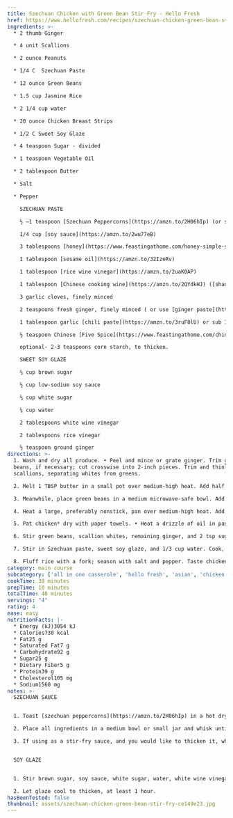 ```yaml
---
title: Szechuan Chicken with Green Bean Stir Fry - Hello Fresh
href: https://www.hellofresh.com/recipes/szechuan-chicken-green-bean-stir-fry-5ea7117086b8b04df30b20d4
ingredients: >-
  * 2 thumb Ginger

  * 4 unit Scallions  

  * 2 ounce Peanuts

  * 1/4 C  Szechuan Paste

  * 12 ounce Green Beans

  * 1.5 cup Jasmine Rice

  * 2 1/4 cup water

  * 20 ounce Chicken Breast Strips

  * 1/2 C Sweet Soy Glaze

  * 4 teaspoon Sugar - divided

  * 1 teaspoon Vegetable Oil

  * 2 tablespoon Butter

  * Salt

  * Pepper

    SZECHUAN PASTE

    ½ –1 teaspoon [Szechuan Peppercorns](https://amzn.to/2H06hIp) (or sub black [peppercorns](https://amzn.to/33OwJhv))

    1/4 cup [soy sauce](https://amzn.to/2wu77eB)

    3 tablespoons [honey](https://www.feastingathome.com/honey-simple-syrup/)

    1 tablespoon [sesame oil](https://amzn.to/32IzeRv)

    1 tablespoon [rice wine vinegar](https://amzn.to/2uaK0AP)

    1 tablespoon [Chinese cooking wine](https://amzn.to/2QYdkHJ) ([shaoxing](https://amzn.to/2QYdkHJ)) or [mirin](https://amzn.to/2tGs8RE) (both optional)

    3 garlic cloves, finely minced

    2 teaspoons fresh ginger, finely minced ( or use [ginger paste](https://amzn.to/2QYbR4b))

    1 tablespoon garlic [chili paste](https://amzn.to/3ruF8lU) or sub 1 teaspoon chili flakes

    ½ teaspoon Chinese [Five Spice](https://www.feastingathome.com/chinese-five-spice/)

    optional- 2-3 teaspoons corn starch, to thicken.

    SWEET SOY GLAZE

    ⅔ cup brown sugar

    ½ cup low-sodium soy sauce

    ⅓ cup white sugar

    ¼ cup water

    2 tablespoons white wine vinegar

    2 tablespoons rice vinegar

    ½ teaspoon ground ginger
directions: >-
  1. Wash and dry all produce. • Peel and mince or grate ginger. Trim green
  beans, if necessary; cut crosswise into 2-inch pieces. Trim and thinly slice
  scallions, separating whites from greens.

  2. Melt 1 TBSP butter in a small pot over medium-high heat. Add half the ginger; cook, stirring, until fragrant, 1 minute. • Stir in rice, 2¼ cups water, and a big pinch of salt. Bring to a boil, then cover and reduce to a low simmer. Cook until rice is tender, 15-18 minutes. Keep covered off heat until ready to serve. 

  3. Meanwhile, place green beans in a medium microwave-safe bowl. Add a splash of water, then cover with plastic wrap. Microwave until tender, 1-2 minutes. Uncover, drain, and set aside. 

  4. Heat a large, preferably nonstick, pan over medium-high heat. Add peanuts, 1 tsp sugar, and 2TBS water. Cook, stirring, until water has evaporated and peanuts are coated and lightly toasted, 3-5 minutes. Turn off heat; transfer to a small bowl. Wash out pan. 

  5. Pat chicken* dry with paper towels. • Heat a drizzle of oil in pan used for peanuts over medium-high heat. Add chicken and cook, stirring occasionally, until browned and cooked through, 4-6 minutes.

  6. Stir green beans, scallion whites, remaining ginger, and 2 tsp sugar into pan with chicken. Cook, scraping up any browned bits from bottom of pan, until ginger is fragrant, 1 minute.

  7. Stir in Szechuan paste, sweet soy glaze, and 1/3 cup water. Cook, stirring, until everything is thoroughly coated in sauce, 1-2 minutes. Remove pan from heat. • TIP: If ginger and scallions begin to brown too quickly, reduce heat to medium low.

  8. Fluff rice with a fork; season with salt and pepper. Taste chicken stir-fry and season with salt and pepper. • Divide rice between bowls and top with chicken stir-fry. Sprinkle with scallion greens and peanuts. Serve.
category: main course
subcategory: ['all in one casserole', 'hello fresh', 'asian', 'chicken']
cookTime: 30 minutes
prepTime: 10 minutes
totalTime: 40 minutes
servings: "4"
rating: 4
ease: easy
nutritionFacts: |-
  * Energy (kJ)3054 kJ
  * Calories730 kcal
  * Fat25 g
  * Saturated Fat7 g
  * Carbohydrate92 g
  * Sugar25 g
  * Dietary Fiber5 g
  * Protein39 g
  * Cholesterol105 mg
  * Sodium1560 mg
notes: >-
  SZECHUAN SAUCE


  1. Toast [szechuan peppercorns](https://amzn.to/2H06hIp) in a hot dry skillet over medium heat, until fragrant, about 1-2 minutes. Crush.

  2. Place all ingredients in a medium bowl or small jar and whisk until well combined.

  3. If using as a stir-fry sauce, and you would like to thicken it, whisk in 2 teaspoons cornstarch.


  SOY GLAZE


  1. Stir brown sugar, soy sauce, white sugar, water, white wine vinegar, rice vinegar, and ground ginger together in a saucepan; bring to a boil, reduce heat to medium-low, and cook until reduced in volume by half, about 30 minutes.

  2. Let glaze cool to thicken, at least 1 hour.
hasBeenTested: false
thumbnail: assets/szechuan-chicken-green-bean-stir-fry-ce149e23.jpg
---
```

